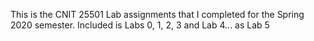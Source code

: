 This is the CNIT 25501 Lab assignments that I completed for the Spring 2020 semester.
Included is Labs 0, 1, 2, 3 and Lab 4... as Lab 5
